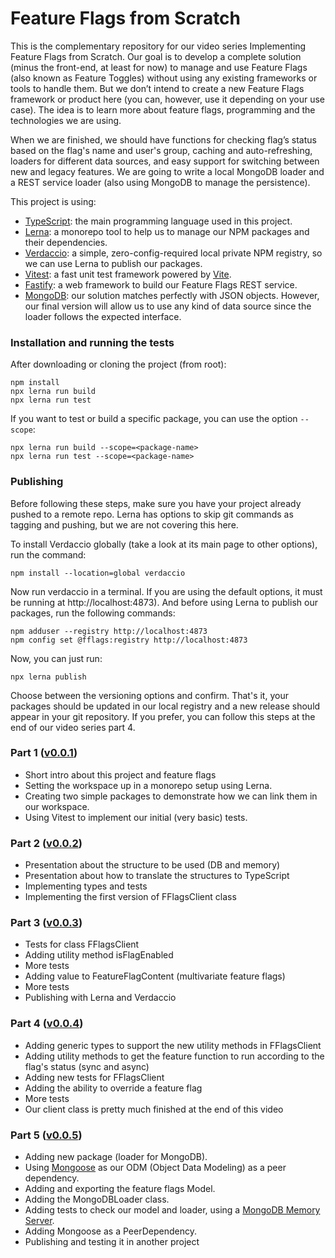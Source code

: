 # Feature Flags from Scratch

This is the complementary repository for our video series Implementing Feature Flags from Scratch.
Our goal is to develop a complete solution (minus the front-end, at least for now) to manage and use Feature Flags (also
known as Feature Toggles) without using any existing frameworks or tools to handle them.
But we don’t intend to create a new Feature Flags framework or product here (you can, however, use it depending on your
use case).
The idea is to learn more about feature flags, programming and the technologies we are using.

When we are finished, we should have functions for checking flag’s status based on the flag's name and user's group,
caching and auto-refreshing, loaders for different data sources, and easy support for switching between new and legacy
features.
We are going to write a local MongoDB loader and a REST service loader (also using MongoDB to manage the persistence).

This project is using:

- [TypeScript](https://www.typescriptlang.org/): the main programming language used in this project.
- [Lerna](https://lerna.js.org/): a monorepo tool to help us to manage our NPM packages and their dependencies.
- [Verdaccio](https://verdaccio.org/): a simple, zero-config-required local private NPM registry, so we can use Lerna to
  publish our packages.
- [Vitest](https://vitest.dev/): a fast unit test framework powered by [Vite](https://vitejs.dev/).
- [Fastify](https://www.fastify.io/): a web framework to build our Feature Flags REST service.
- [MongoDB](https://www.mongodb.com/): our solution matches perfectly with JSON objects. However, our final version will
  allow us to use any
  kind of data source since the loader follows the expected interface.

### Installation and running the tests

After downloading or cloning the project (from root):

```
npm install
npx lerna run build
npx lerna run test
```

If you want to test or build a specific package, you can use the option `--scope`:

```
npx lerna run build --scope=<package-name>
npx lerna run test --scope=<package-name>
```

### Publishing

Before following these steps, make sure you have your project already pushed to a remote repo. Lerna has options to skip
git commands as tagging and pushing, but we are not covering this here.

To install Verdaccio globally (take a look at its main page to other options), run the command:

```
npm install --location=global verdaccio
```

Now run verdaccio in a terminal. If you are using the default options, it must be running at http://localhost:4873). And
before using Lerna to publish our packages, run the following commands:

```
npm adduser --registry http://localhost:4873
npm config set @fflags:registry http://localhost:4873
```

Now, you can just run:

```
npx lerna publish
```

Choose between the versioning options and confirm. That's it, your packages should be updated in our local registry and
a new release should appear in your git repository. If you prefer, you can follow this steps at the end of our video
series part 4.

### Part 1 ([v0.0.1](https://github.com/marcellothiry/feature-flags/releases/tag/v0.0.1))

- Short intro about this project and feature flags
- Setting the workspace up in a monorepo setup using Lerna.
- Creating two simple packages to demonstrate how we can link them in our workspace.
- Using Vitest to implement our initial (very basic) tests.

### Part 2 ([v0.0.2](https://github.com/marcellothiry/feature-flags/releases/tag/v0.0.2))

- Presentation about the structure to be used (DB and memory)
- Presentation about how to translate the structures to TypeScript
- Implementing types and tests
- Implementing the first version of FFlagsClient class

### Part 3 ([v0.0.3](https://github.com/marcellothiry/feature-flags/releases/tag/v0.0.3))

- Tests for class FFlagsClient
- Adding utility method isFlagEnabled
- More tests
- Adding value to FeatureFlagContent (multivariate feature flags)
- More tests
- Publishing with Lerna and Verdaccio

### Part 4 ([v0.0.4](https://github.com/marcellothiry/feature-flags/releases/tag/v0.0.4))

- Adding generic types to support the new utility methods in FFlagsClient
- Adding utility methods to get the feature function to run according to the flag's status (sync and async)
- Adding new tests for FFlagsClient
- Adding the ability to override a feature flag
- More tests
- Our client class is pretty much finished at the end of this video

### Part 5 ([v0.0.5](https://github.com/marcellothiry/feature-flags/releases/tag/v0.0.5))

- Adding new package (loader for MongoDB).
- Using [Mongoose](https://mongoosejs.com/) as our ODM (Object Data Modeling) as a peer dependency.
- Adding and exporting the feature flags Model.
- Adding the MongoDBLoader class.
- Adding tests to check our model and loader, using
  a [MongoDB Memory Server](https://www.npmjs.com/package/mongodb-memory-server).
- Adding Mongoose as a PeerDependency.
- Publishing and testing it in another project
